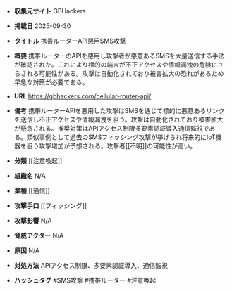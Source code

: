 - **収集元サイト**
GBHackers

- **掲載日**
2025-09-30

- **タイトル**
携帯ルーターAPI悪用SMS攻撃

- **概要**
携帯ルーターのAPIを悪用し攻撃者が悪意あるSMSを大量送信する手法が確認された。これにより標的の端末が不正アクセスや情報漏洩の危険にさらされる可能性がある。攻撃は自動化されており被害拡大の恐れがあるため早急な対策が必要である。

- **URL**
https://gbhackers.com/cellular-router-api/

- **備考**
携帯ルーターAPIを悪用した攻撃はSMSを通じて標的に悪意あるリンクを送信し不正アクセスや情報漏洩を狙う。攻撃は自動化されており被害拡大が懸念される。推奨対策はAPIアクセス制限多要素認証導入通信監視である。類似事例として過去のSMSフィッシング攻撃が挙げられ将来的にIoT機器を狙う攻撃増加が予想される。攻撃者[[不明]]の可能性が高い。

- **分類**
[[注意喚起]]

- **組織名**
N/A

- **業種**
[[通信]]

- **攻撃手口**
[[フィッシング]]

- **攻撃影響**
N/A

- **脅威アクター**
N/A

- **原因**
N/A

- **対処方法**
APIアクセス制限、多要素認証導入、通信監視

- **ハッシュタグ**
#SMS攻撃 #携帯ルーター #注意喚起
